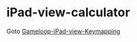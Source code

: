 # iPad-view-calculator
Goto [Gameloop-iPad-view-Keymapping](https://github.com/cool-dev-code/Gameloop-iPad-view-Keymapping)
